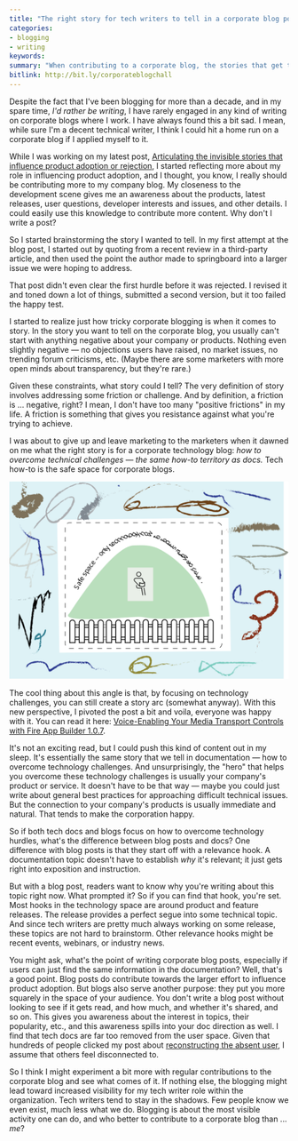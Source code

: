 ```yaml
---
title: "The right story for tech writers to tell in a corporate blog post"
categories:
- blogging
- writing
keywords:
summary: "When contributing to a corporate blog, the stories that get the most traction and approval are how-to stories about how to overcome technology challenges. "
bitlink: http://bit.ly/corporateblogchall
---
```


Despite the fact that I've been blogging for more than a decade, and in my spare time, *I'd rather be writing*, I have rarely engaged in any kind of writing on corporate blogs where I work. I have always found this a bit sad. I mean, while sure I'm a decent technical writer, I think I could hit a home run on a corporate blog if I applied myself to it.

While I was working on my latest post, [Articulating the invisible stories that influence product adoption or rejection](http://idratherbewriting.com/simplifying-complexity/articulate-invisible-stories-that-influence-action.html#references), I started reflecting more about my role in influencing product adoption, and I thought, you know, I really should be contributing more to my company blog. My closeness to the development scene gives me an awareness about the products, latest releases, user questions, developer interests and issues, and other details. I could easily use this knowledge to contribute more content. Why don't I write a post?

So I started brainstorming the story I wanted to tell. In my first attempt at the blog post, I started out by quoting from a recent review in a third-party article, and then used the point the author made to springboard into a larger issue we were hoping to address.

That post didn't even clear the first hurdle before it was rejected. I revised it and toned down a lot of things, submitted a second version, but it too failed the happy test.

I started to realize just how tricky corporate blogging is when it comes to story. In the story you want to tell on the corporate blog, you usually can't start with anything negative about your company or products. Nothing even slightly negative &mdash; no objections users have raised, no market issues, no trending forum criticisms, etc. (Maybe there are some marketers with more open minds about transparency, but they're rare.)

Given these constraints, what story could I tell? The very definition of story involves addressing some friction or challenge. And by definition, a friction is ... negative, right? I mean, I don't have too many "positive frictions" in my life. A friction is something that gives you resistance against what you're trying to achieve.

I was about to give up and leave marketing to the marketers when it dawned on me what the right story is for a corporate technology blog: *how to overcome technical challenges &mdash; the same how-to territory as docs.* Tech how-to is the safe space for corporate blogs.

<img src="/images/safespace-01.svg"/>

The cool thing about this angle is that, by focusing on technology challenges, you can still create a story arc (somewhat anyway). With this new perspective, I pivoted the post a bit and voila, everyone was happy with it. You can read it here: [Voice-Enabling Your Media Transport Controls with Fire App Builder 1.0.7](https://developer.amazon.com/blogs/appstore/post/a42f7f98-678c-41f9-a0f7-45d3fa265f09/voice-enabling-your-media-transport-controls-with-fire-app-builder-1-0-7).

It's not an exciting read, but I could push this kind of content out in my sleep. It's essentially the same story that we tell in documentation &mdash; how to overcome technology challenges. And unsurprisingly, the "hero" that helps you overcome these technology challenges is usually your company's product or service. It doesn't have to be that way &mdash; maybe you could just write about general best practices for approaching difficult technical issues. But the connection to your company's products is usually immediate and natural. That tends to make the corporation happy.

So if both tech docs and blogs focus on how to overcome technology hurdles, what's the difference between blog posts and docs? One difference with blog posts is that they start off with a relevance hook. A documentation topic doesn't have to establish *why* it's relevant; it just gets right into exposition and instruction.

But with a blog post, readers want to know why you're writing about this topic right now. What prompted it? So if you can find that hook, you're set. Most hooks in the technology space are around product and feature releases. The release provides a perfect segue into some technical topic. And since tech writers are pretty much always working on some release, these topics are not hard to brainstorm. Other relevance hooks might be recent events, webinars, or industry news.

You might ask, what's the point of writing corporate blog posts, especially if users can just find the same information in the documentation? Well, that's a good point. Blog posts do contribute towards the larger effort to influence product adoption. But blogs also serve another purpose: they put you more squarely in the space of your audience. You don't write a blog post without looking to see if it gets read, and how much, and whether it's shared, and so on. This gives you awareness about the interest in topics, their popularity, etc., and this awareness spills into your doc direction as well. I find that tech docs are far too removed from the user space. Given that hundreds of people clicked my post about [reconstructing the absent user](http://idratherbewriting.com/simplifying-complexity/reconstructing-the-absent-user.html), I assume that others feel disconnected to.

So I think I might experiment a bit more with regular contributions to the corporate blog and see what comes of it. If nothing else, the blogging might lead toward increased visibility for my tech writer role within the organization. Tech writers tend to stay in the shadows. Few people know we even exist, much less what we do. Blogging is about the most visible activity one can do, and who better to contribute to a corporate blog than ... *me*?
